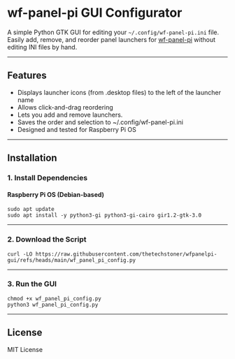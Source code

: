 # wf-panel-pi GUI Configurator

A simple Python GTK GUI for editing your `~/.config/wf-panel-pi.ini` file.  
Easily add, remove, and reorder panel launchers for [wf-panel-pi](https://github.com/WayfireWM/wf-panel-pi) without editing INI files by hand.

---

## Features

- Displays launcher icons (from .desktop files) to the left of the launcher name
- Allows click-and-drag reordering
- Lets you add and remove launchers.
- Saves the order and selection to ~/.config/wf-panel-pi.ini
- Designed and tested for Raspberry Pi OS

---

## Installation

### 1. Install Dependencies

#### Raspberry Pi OS (Debian-based)
```
sudo apt update
sudo apt install -y python3-gi python3-gi-cairo gir1.2-gtk-3.0
```
---

### 2. Download the Script
```
curl -LO https://raw.githubusercontent.com/thetechstoner/wfpanelpi-gui/refs/heads/main/wf_panel_pi_config.py
```

---

### 3. Run the GUI
```
chmod +x wf_panel_pi_config.py
python3 wf_panel_pi_config.py
```
---

## License

MIT License

